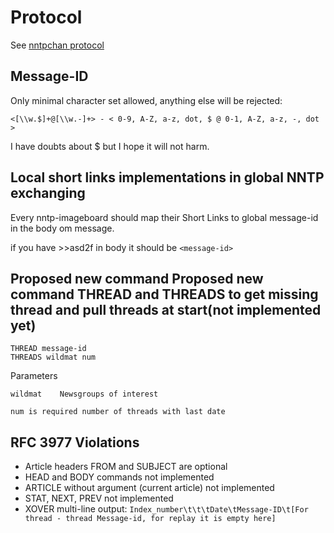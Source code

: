 Protocol
==========
See [nntpchan protocol](https://github.com/majestrate/nntpchan/blob/master/doc/developer/protocol.md)

Message-ID
-----------
Only minimal character set allowed, anything else will be rejected:

```<[\\w.$]+@[\\w.-]+> - < 0-9, A-Z, a-z, dot, $ @ 0-1, A-Z, a-z, -, dot >```

I have doubts about $ but I hope it will not harm.

Local short links implementations in global NNTP exchanging
-----------
Every nntp-imageboard should map their Short Links to global message-id in the body om message.

if you have >>asd2f in body it should be ```<message-id>```

Proposed new command Proposed new command THREAD and THREADS to get missing thread and pull threads at start(not implemented yet)
-----------
```
THREAD message-id
THREADS wildmat num
```
Parameters

	wildmat    Newsgroups of interest
	
	num is required number of threads with last date


RFC 3977 Violations
-----------
- Article headers FROM and SUBJECT are optional
- HEAD and BODY commands not implemented
- ARTICLE without argument (current article) not implemented
- STAT, NEXT, PREV not implemented
- XOVER multi-line output: ```Index_number\t\t\tDate\tMessage-ID\t[For thread - thread Message-id, for replay it is empty here]```